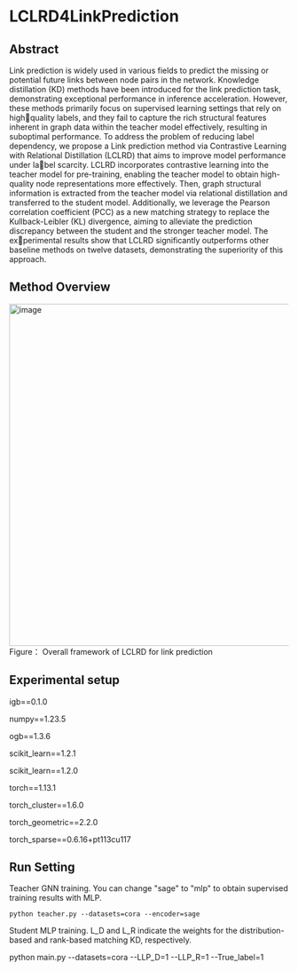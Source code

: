 # LCLRD4LinkPrediction
## Abstract
Link prediction is widely used in various fields to
predict the missing or potential future links between node pairs
in the network. Knowledge distillation (KD) methods have been
introduced for the link prediction task, demonstrating exceptional
performance in inference acceleration. However, these methods
primarily focus on supervised learning settings that rely on highquality labels, and they fail to capture the rich structural features
inherent in graph data within the teacher model effectively,
resulting in suboptimal performance. To address the problem
of reducing label dependency, we propose a Link prediction
method via Contrastive Learning with Relational Distillation
(LCLRD) that aims to improve model performance under label scarcity. LCLRD incorporates contrastive learning into the
teacher model for pre-training, enabling the teacher model to
obtain high-quality node representations more effectively. Then,
graph structural information is extracted from the teacher model
via relational distillation and transferred to the student model.
Additionally, we leverage the Pearson correlation coefficient
(PCC) as a new matching strategy to replace the Kullback-Leibler
(KL) divergence, aiming to alleviate the prediction discrepancy
between the student and the stronger teacher model. The experimental results show that LCLRD significantly outperforms
other baseline methods on twelve datasets, demonstrating the
superiority of this approach.
##  Method Overview
<img width="1013" height="616" alt="image" src="https://github.com/user-attachments/assets/2f4a2f47-0077-4f8b-9176-e6d4822d3663" />
 Figure： Overall framework of LCLRD for link prediction
 
##  Experimental setup
igb==0.1.0

numpy==1.23.5

ogb==1.3.6

scikit_learn==1.2.1

scikit_learn==1.2.0

torch==1.13.1

torch_cluster==1.6.0

torch_geometric==2.2.0

torch_sparse==0.6.16+pt113cu117

## Run Setting
Teacher GNN training. You can change "sage" to "mlp" to obtain supervised training results with MLP.

```python teacher.py --datasets=cora --encoder=sage```

Student MLP training. L_D and L_R indicate the weights for the distribution-based and rank-based matching KD, respectively.

python main.py --datasets=cora --LLP_D=1 --LLP_R=1 --True_label=1
